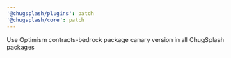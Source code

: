 ```yaml
---
'@chugsplash/plugins': patch
'@chugsplash/core': patch
---
```


Use Optimism contracts-bedrock package canary version in all ChugSplash packages
